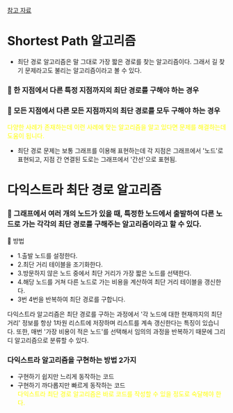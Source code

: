 [참고 자료](https://www.youtube.com/channel/UChflhu32f5EUHlY7_SetNWw)

# Shortest Path 알고리즘

- 최단 경로 알고리즘은 말 그대로 가장 짧은 경로를 찾는 알고리즘이다. 그래서 길 찾기 문제라고도 불리는 알고리즘이라고 볼 수 있다.

### 🎈 한 지점에서 다른 특정 지점까지의 최단 경로를 구해야 하는 경우

### 🎈 모든 지점에서 다른 모든 지점까지의 최단 경로를 모두 구해야 하는 경우

<span style="color:yellow">다양한 사례가 존재하는데 이런 사례에 맞는 알고리즘을 알고 있다면 문제를 해결하는데 도움이 됩니다.</span>

- 최단 경로 문제는 보통 그래프를 이용해 표현하는데 각 지점은 그래프에서 '노드'로 표현되고, 지점 간 연결된 도로는 그래프에서 '간선'으로 표현됨.

# 다익스트라 최단 경로 알고리즘

### 🎈 그래프에서 여러 개의 노드가 있을 때, 특정한 노드에서 출발하여 다른 노드로 가는 각각의 최단 경로를 구해주는 알고리즘이라고 할 수 있다.

📝 방법

- 1.출발 노드를 설정한다.
- 2.최단 거리 테이블을 조기화한다.
- 3.방문하지 않은 노드 중에서 최단 거리가 가장 짧은 노드를 선택한다.
- 4.해당 노드를 거쳐 다른 노드로 가는 비용을 계산하여 최단 거리 테이블을 갱신한다.
- 3번 4번을 반복하여 최단 경로를 구합니다.

다익스트라 알고리즘은 최단 경로를 구하는 과정에서 '각 노드에 대한 현재까지의 최단 거리' 정보를 항상 1차원 리스트에 저장하며 리스트를 계속 갱신한다는 특징이 있습니다. 또한, 매번 '가장 비용이 적은 노드'를 선택해서 임의의 과정을 반복하기 때문에 그리디 알고리즘으로 분류할 수 있다.

### 다익스트라 알고리즘을 구현하는 방법 2가지

- 구현하기 쉽지만 느리게 동작하는 코드
- 구현하기 까다롭지만 빠르게 동작하는 코드<br>
  <span style="color:yellow">다익스트라 최단 경로 알고리즘은 바로 코드를 작성할 수 있을 정도로 숙달해야 한다.</span>
